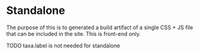 # Standalone 

The purpose of this is to generated a build artifact of a single CSS + JS file that can be included in the site. This is 
front-end only.

TODO
taxa.label is not needed for standalone